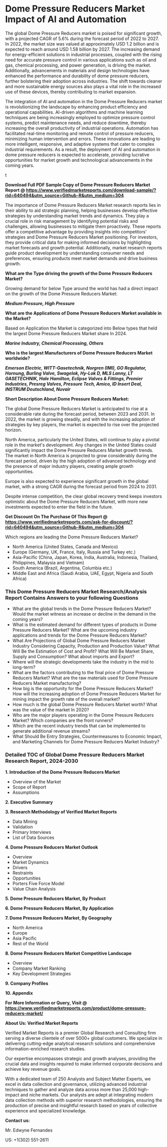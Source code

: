 <meta name="title" content="Global Dome Pressure Reducers Market Impact of AI and Automation"><meta name="description" content="The global Dome Pressure Reducers market is poised for significant growth, with a projected CAGR of 5.6% during the forecast period of 2022 to 2027. In 2022, the marke"><meta name="title" content="Dome Pressure Reducers Market Size, Share, Scope, Trends, Growth, Opportunities, Analysis, Forecast"><h1>Dome Pressure Reducers Market Impact of AI and Automation</h1><p>The global Dome Pressure Reducers market is poised for significant growth, with a projected CAGR of 5.6% during the forecast period of 2022 to 2027. In 2022, the market size was valued at approximately USD 1.2 billion and is expected to reach around USD 1.58 billion by 2027. The increasing demand for energy-efficient solutions in industrial processes, coupled with the rising need for accurate pressure control in various applications such as oil and gas, chemical processing, and power generation, is driving the market. Additionally, advancements in materials and design technologies have enhanced the performance and durability of dome pressure reducers, further bolstering their adoption across industries. The shift towards cleaner and more sustainable energy sources also plays a vital role in the increased use of these devices, thereby contributing to market expansion.<p>The integration of AI and automation in the Dome Pressure Reducers market is revolutionizing the landscape by enhancing product efficiency and operational capabilities. AI-driven algorithms and machine learning techniques are being increasingly employed to optimize pressure control systems, predict maintenance needs, and reduce downtime, thereby increasing the overall productivity of industrial operations. Automation has facilitated real-time monitoring and remote control of pressure reducers, minimizing human intervention and errors. These innovations are leading to more intelligent, responsive, and adaptive systems that cater to complex industrial requirements. As a result, the deployment of AI and automation in dome pressure reducers is expected to accelerate, providing lucrative opportunities for market growth and technological advancements in the coming years.</p>t</p><p id="" class=""><strong>Download Full PDF Sample Copy of Dome Pressure Reducers Market Report @ <a href="https://www.verifiedmarketreports.com/download-sample/?rid=640494&utm_source=Github-R&utm_medium=304" target="_blank">https://www.verifiedmarketreports.com/download-sample/?rid=640494&utm_source=Github-R&utm_medium=304</a></strong></p><p>The importance of&nbsp;Dome Pressure Reducers Market research reports lies in their ability to aid strategic planning, helping businesses develop effective strategies by understanding market trends and dynamics. They play a crucial role in risk management by identifying potential risks and challenges, allowing businesses to mitigate them proactively. These reports offer a competitive advantage by providing insights into competitors' strategies and Dome Pressure Reducers Market positioning. For investors, they provide critical data for making informed decisions by highlighting market forecasts and growth potential. Additionally, market research reports guide product development by understanding consumer needs and preferences, ensuring products meet market demands and drive business growth.</p><p><strong>What are the&nbsp;Type driving the growth of the Dome Pressure Reducers Market?</strong></p><p id="" class="">Growing demand for below Type around the world has had a direct impact on the growth of the Dome Pressure Reducers Market:</p><em><strong>Medium Pressure, High Pressure</strong></em></p><strong>What are the&nbsp;Applications&nbsp;of Dome Pressure Reducers Market available in the Market?</strong></p><p id="" class="">Based on Application the Market is categorized into Below types that held the largest Dome Pressure Reducers Market share In 2024.</p><em><strong>Marine Industry, Chemical Processing, Others</strong></em></p><strong>Who is the largest Manufacturers of Dome Pressure Reducers Market worldwide?</strong></p><p><em><strong>Emerson Electric, WITT-Gasetechnik, Norgren (IMI), GO Regulator, Hornung, Burling Valve, Swagelok, Hy-Lok D, MLS Lanny, LT GASETECHNIK, Hale Hamilton, Eclipse Valves & Fittings, Premier Industries, Presreg Valves, Pressure Tech, Amico, ID Insert Deal, INSTRUM Deutschland, Nuvair</strong></em></p><p id="" class=""><strong>Short Description About Dome Pressure Reducers Market:</strong></p><p>The global Dome Pressure Reducers Market is anticipated to rise at a considerable rate during the forecast period, between 2023 and 2031. In 2022, the market is growing steadily, and with the increasing adoption of strategies by key players, the market is expected to rise over the projected horizon.</p><p>North America, particularly the United States, will continue to play a pivotal role in the market's development. Any changes in the United States could significantly impact the Dome Pressure Reducers Market growth trends. The market in North America is projected to grow considerably during the forecast period, driven by the high adoption of advanced technology and the presence of major industry players, creating ample growth opportunities.</p><p>Europe is also expected to experience significant growth in the global market, with a strong CAGR during the forecast period from 2024 to 2031.</p><p>Despite intense competition, the clear global recovery trend keeps investors optimistic about the Dome Pressure Reducers Market, with more new investments expected to enter the field in the future.</p><p id="" class=""><strong>Get Discount On The Purchase Of This Report @ <a href="https://www.verifiedmarketreports.com/ask-for-discount/?rid=640494&utm_source=Github-R&utm_medium=304" target="_blank">https://www.verifiedmarketreports.com/ask-for-discount/?rid=640494&utm_source=Github-R&utm_medium=304</a></strong></p>Which regions are leading the Dome Pressure Reducers Market?</p><ul><li>North America (United States, Canada and Mexico)</li><li>Europe (Germany, UK, France, Italy, Russia and Turkey etc.)</li><li>Asia-Pacific (China, Japan, Korea, India, Australia, Indonesia, Thailand, Philippines, Malaysia and Vietnam)</li><li>South America (Brazil, Argentina, Columbia etc.)</li><li>Middle East and Africa (Saudi Arabia, UAE, Egypt, Nigeria and South Africa)</li></ul><h3 id="" class="">This Dome Pressure Reducers Market Research/Analysis Report Contains Answers to your following Questions</h3><ul><li>What are the global trends in the Dome Pressure Reducers Market? Would the market witness an increase or decline in the demand in the coming years?</li><li>What is the estimated demand for different types of products in Dome Pressure Reducers Market? What are the upcoming industry applications and trends for the Dome Pressure Reducers Market?</li><li>What Are Projections of Global Dome Pressure Reducers Market Industry Considering Capacity, Production and Production Value? What Will Be the Estimation of Cost and Profit? What Will Be Market Share, Supply and Consumption? What about imports and Export?</li><li>Where will the strategic developments take the industry in the mid to long-term?</li><li>What are the factors contributing to the final price of Dome Pressure Reducers Market? What are the raw materials used for Dome Pressure Reducers Market manufacturing?</li><li>How big is the opportunity for the Dome Pressure Reducers Market? How will the increasing adoption of Dome Pressure Reducers Market for mining impact the growth rate of the overall market?</li><li>How much is the global Dome Pressure Reducers Market worth? What was the value of the market In 2020?</li><li>Who are the major players operating in the Dome Pressure Reducers Market? Which companies are the front runners?</li><li>Which are the recent industry trends that can be implemented to generate additional revenue streams?</li><li>What Should Be Entry Strategies, Countermeasures to Economic Impact, and Marketing Channels for Dome Pressure Reducers Market Industry?</li></ul><h3 id="" class="">Detailed TOC of Global Dome Pressure Reducers Market Research Report, 2024-2030</h3><p id="" class=""><strong>1. Introduction of the Dome Pressure Reducers Market</strong></p><ul><li>Overview of the Market</li><li>Scope of Report</li><li>Assumptions</li></ul><p id="" class=""><strong>2. Executive Summary</strong></p><p id="" class=""><strong>3. Research Methodology of Verified Market Reports</strong></p><ul><li>Data Mining</li><li>Validation</li><li>Primary Interviews</li><li>List of Data Sources</li></ul><p id="" class=""><strong>4. Dome Pressure Reducers Market Outlook</strong></p><ul><li>Overview</li><li>Market Dynamics</li><li>Drivers</li><li>Restraints</li><li>Opportunities</li><li>Porters Five Force Model</li><li>Value Chain Analysis</li></ul><p id="" class=""><strong>5. Dome Pressure Reducers Market, By Product</strong></p><p id="" class=""><strong>6. Dome Pressure Reducers Market, By Application</strong></p><p id="" class=""><strong>7. Dome Pressure Reducers Market, By Geography</strong></p><ul><li>North America</li><li>Europe</li><li>Asia Pacific</li><li>Rest of the World</li></ul><p id="" class=""><strong>8. Dome Pressure Reducers Market Competitive Landscape</strong></p><ul><li>Overview</li><li>Company Market Ranking</li><li>Key Development Strategies</li></ul><p id="" class=""><strong>9. Company Profiles</strong></p><p id="" class=""><strong>10. Appendix</strong></p><p id="" class=""><strong>For More Information or Query, Visit @ <a href="https://www.verifiedmarketreports.com/product/dome-pressure-reducers-market/" target="_blank">https://www.verifiedmarketreports.com/product/dome-pressure-reducers-market/</a></strong></p><p id="" class=""><strong>About Us: Verified Market Reports</strong></p><p id="" class="">Verified Market Reports is a premier Global Research and Consulting firm serving a diverse clientele of over 5000+ global customers. We specialize in delivering cutting-edge analytical research solutions and comprehensive information-enriched research studies.</p><p id="" class="">Our expertise encompasses strategic and growth analyses, providing the crucial data and insights required to make informed corporate decisions and achieve key revenue goals.</p><p id="" class="">With a dedicated team of 250 Analysts and Subject Matter Experts, we excel in data collection and governance, utilizing advanced industrial techniques to gather and analyze data across more than 25,000 high-impact and niche markets. Our analysts are adept at integrating modern data collection methods with superior research methodologies, ensuring the production of precise and insightful research based on years of collective experience and specialized knowledge.</p><p id="" class=""><strong>Contact us:</strong></p><p id="" class="">Mr. Edwyne Fernandes</p><p id="" class="">US: +1(302) 551-2611</p>